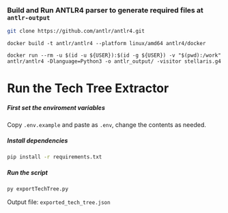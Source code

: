 ### Build and Run ANTLR4 parser to generate required files at `antlr-output`

```sh
git clone https://github.com/antlr/antlr4.git
```

```$
docker build -t antlr/antlr4 --platform linux/amd64 antlr4/docker

docker run --rm -u $(id -u ${USER}):$(id -g ${USER}) -v "$(pwd):/work" antlr/antlr4 -Dlanguage=Python3 -o antlr_output/ -visitor stellaris.g4
```

# Run the Tech Tree Extractor
##### First set the enviroment variables
Copy `.env.example` and paste as `.env`, change the contents as needed.

##### Install dependencies
```sh
pip install -r requirements.txt
```

##### Run the script
```sh
py exportTechTree.py
```

Output file: `exported_tech_tree.json`
